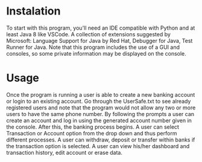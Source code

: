 # Instalation
To start with this program, you'll need an IDE compatible with Python and at least Java 8 like VSCode. A collection of extensions suggested by Microsoft: Language Support for Java by Red Hat, Debugger for Java, Test Runner for Java. 
Note that this program includes the use of a GUI and consoles, so some private information may be displayed on the console.

# Usage
Once the program is running a user is able to create a new banking account or login to an existing account. 
Go through the UserSafe.txt to see already registered users and note that the program would not allow any two or more users to have the same phone number. 
By following the prompts a user can create an account and log in using the generated account number given in the console. 
After this, the banking process begins. A user can select Transaction or Account option from the drop down and thus perform different processes. 
A user can withdraw, deposit or transfer within banks if the transaction option is selected. 
A user can view his/her dashboard and transaction history, edit account or erase data.
